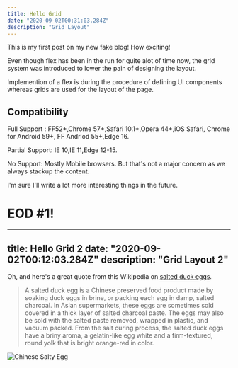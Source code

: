 ```yaml
---
title: Hello Grid
date: "2020-09-02T00:31:03.284Z"
description: "Grid Layout"
---
```


This is my first post on my new fake blog! How exciting!

Even though flex has been in the run for quite alot of time now, the grid system was introduced to lower the pain of designing the layout.

Implemention of a flex is during the procedure of defining UI components whereas grids are used for the layout of the page.


## Compatibility

Full Support : FF52+,Chrome 57+,Safari 10.1+,Opera 44+,iOS Safari, Chrome for Android 59+, FF Andriod 55+,Edge 16.

Partial Support: IE 10,IE 11,Edge 12-15.

No Support: Mostly Mobile browsers. But that's not a major concern as we always stackup the content.

I'm sure I'll write a lot more interesting things in the future.

# EOD #1!
---
title: Hello Grid 2
date: "2020-09-02T00:12:03.284Z"
description: "Grid Layout 2"
---

Oh, and here's a great quote from this Wikipedia on
[salted duck eggs](https://en.wikipedia.org/wiki/Salted_duck_egg).

> A salted duck egg is a Chinese preserved food product made by soaking duck
> eggs in brine, or packing each egg in damp, salted charcoal. In Asian
> supermarkets, these eggs are sometimes sold covered in a thick layer of salted
> charcoal paste. The eggs may also be sold with the salted paste removed,
> wrapped in plastic, and vacuum packed. From the salt curing process, the
> salted duck eggs have a briny aroma, a gelatin-like egg white and a
> firm-textured, round yolk that is bright orange-red in color.

![Chinese Salty Egg](./salty_egg.jpg)
